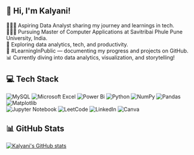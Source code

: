 <!-- Level 1: Simple bio stats -->

## 👋 Hi, I'm Kalyani!

👩🏻‍💻 Aspiring Data Analyst sharing my journey and learnings in tech.  
👩🏻‍🎓 Pursuing Master of Computer Applications at Savitribai Phule Pune University, India.  
🎥 Exploring data analytics, tech, and productivity.  
🌱 #LearningInPublic — documenting my progress and projects on GitHub.  
📊 Currently diving into data analytics, visualization, and storytelling!  


## 💻 Tech Stack
![MySQL](https://img.shields.io/badge/mysql-4479A1.svg?style=for-the-badge&logo=mysql&logoColor=white)
![Microsoft Excel](https://img.shields.io/badge/Microsoft_Excel-217346?style=for-the-badge&logo=microsoft-excel&logoColor=white)
![Power Bi](https://img.shields.io/badge/power_bi-F2C811?style=for-the-badge&logo=powerbi&logoColor=black)
![Python](https://img.shields.io/badge/python-3670A0?style=for-the-badge&logo=python&logoColor=ffdd54)
![NumPy](https://img.shields.io/badge/numpy-%23013243.svg?style=for-the-badge&logo=numpy&logoColor=white)
![Pandas](https://img.shields.io/badge/pandas-%23150458.svg?style=for-the-badge&logo=pandas&logoColor=white)
![Matplotlib](https://img.shields.io/badge/Matplotlib-%23ffffff.svg?style=for-the-badge&logo=Matplotlib&logoColor=black)  
![Jupyter Notebook](https://img.shields.io/badge/jupyter-%23FA0F00.svg?style=for-the-badge&logo=jupyter&logoColor=white)
![LeetCode](https://img.shields.io/badge/LeetCode-000000?style=for-the-badge&logo=LeetCode&logoColor=#d16c06)
![LinkedIn](https://img.shields.io/badge/linkedin-%230077B5.svg?style=for-the-badge&logo=linkedin&logoColor=white)
![Canva](https://img.shields.io/badge/Canva-%2300C4CC.svg?style=for-the-badge&logo=Canva&logoColor=white)

## 📊 GitHub Stats
[![Kalyani's GitHub stats](https://github-readme-stats.vercel.app/api?username=kalyani-mane&count_private=true&show_icons=true&theme=radical&hide_rank=false)](https://github.com/anuraghazra/github-readme-stats)


